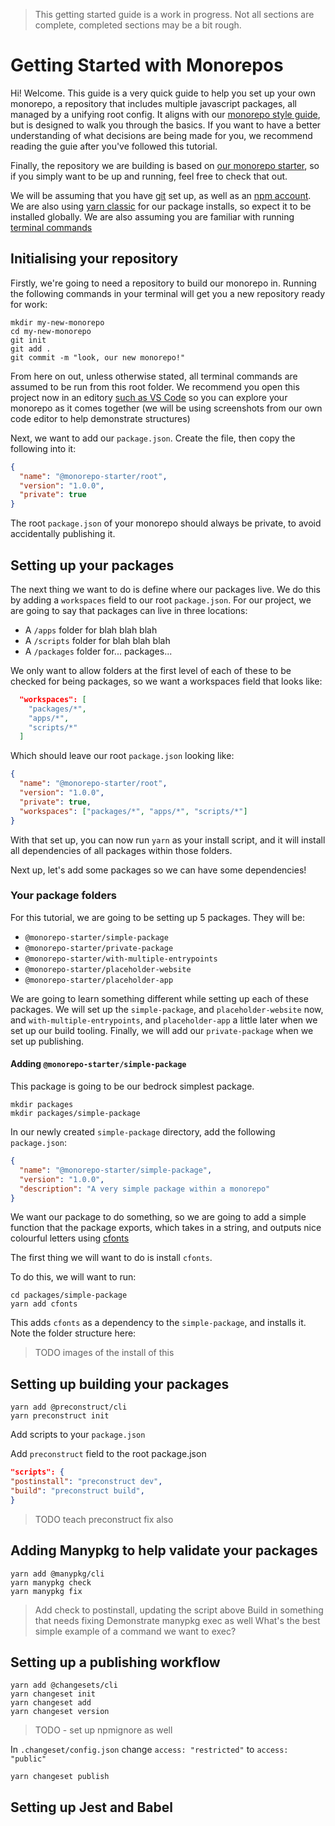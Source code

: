 > This getting started guide is a work in progress. Not all sections are complete, completed sections may be a bit rough.

# Getting Started with Monorepos

Hi! Welcome. This guide is a very quick guide to help you set up your own monorepo, a repository that includes multiple javascript packages, all managed by a unifying root config. It aligns with our [monorepo style guide](./README.md), but is designed to walk you through the basics. If you want to have a better understanding of what decisions are being made for you, we recommend reading the guie after you've followed this tutorial.

Finally, the repository we are building is based on [our monorepo starter](https://github.com/thinkmill/monorepo-starter), so if you simply want to be up and running, feel free to check that out.

We will be assuming that you have [git](https://www.atlassian.com/git/tutorials/what-is-git) set up, as well as an [npm account](http://npmjs.com/). We are also using [yarn classic](https://classic.yarnpkg.com/lang/en/) for our package installs, so expect it to be installed globally. We are also assuming you are familiar with running [terminal commands](https://jes.st/the-terminal-101/)

## Initialising your repository

Firstly, we're going to need a repository to build our monorepo in. Running the following commands in your terminal will get you a new repository ready for work:

```shell
mkdir my-new-monorepo
cd my-new-monorepo
git init
git add .
git commit -m "look, our new monorepo!"
```

From here on out, unless otherwise stated, all terminal commands are assumed to be run from this root folder. We recommend you open this project now in an editory [such as VS Code](https://code.visualstudio.com/) so you can explore your monorepo as it comes together (we will be using screenshots from our own code editor to help demonstrate structures)

Next, we want to add our `package.json`. Create the file, then copy the following into it:

```json
{
  "name": "@monorepo-starter/root",
  "version": "1.0.0",
  "private": true
}
```

The root `package.json` of your monorepo should always be private, to avoid accidentally publishing it.

## Setting up your packages

The next thing we want to do is define where our packages live. We do this by adding a `workspaces` field to our root `package.json`. For our project, we are going to say that packages can live in three locations:

- A `/apps` folder for blah blah blah
- A `/scripts` folder for blah blah blah
- A `/packages` folder for... packages...

We only want to allow folders at the first level of each of these to be checked for being packages, so we want a workspaces field that looks like:

```json
  "workspaces": [
    "packages/*",
    "apps/*",
    "scripts/*"
  ]
```

Which should leave our root `package.json` looking like:

```json
{
  "name": "@monorepo-starter/root",
  "version": "1.0.0",
  "private": true,
  "workspaces": ["packages/*", "apps/*", "scripts/*"]
}
```

With that set up, you can now run `yarn` as your install script, and it will install all dependencies of all packages within those folders.

Next up, let's add some packages so we can have some dependencies!

### Your package folders

For this tutorial, we are going to be setting up 5 packages. They will be:

- `@monorepo-starter/simple-package`
- `@monorepo-starter/private-package`
- `@monorepo-starter/with-multiple-entrypoints`
- `@monorepo-starter/placeholder-website`
- `@monorepo-starter/placeholder-app`

We are going to learn something different while setting up each of these packages. We will set up the `simple-package`, and `placeholder-website` now, and `with-multiple-entrypoints`, and `placeholder-app` a little later when we set up our build tooling. Finally, we will add our `private-package` when we set up publishing.

#### Adding `@monorepo-starter/simple-package`

This package is going to be our bedrock simplest package.

```shell
mkdir packages
mkdir packages/simple-package
```

In our newly created `simple-package` directory, add the following `package.json`:

```json
{
  "name": "@monorepo-starter/simple-package",
  "version": "1.0.0",
  "description": "A very simple package within a monorepo"
}
```

We want our package to do something, so we are going to add a simple function that the package exports, which takes in a string, and outputs nice colourful letters using [cfonts](https://www.npmjs.com/package/cfonts)

The first thing we will want to do is install `cfonts`.

To do this, we will want to run:

```
cd packages/simple-package
yarn add cfonts
```

This adds `cfonts` as a dependency to the `simple-package`, and installs it. Note the folder structure here:

> TODO images of the install of this

## Setting up building your packages

```shell
yarn add @preconstruct/cli
yarn preconstruct init
```

Add scripts to your `package.json`

Add `preconstruct` field to the root package.json

```json
"scripts": {
"postinstall": "preconstruct dev",
"build": "preconstruct build",
}
```

> TODO teach preconstruct fix also

## Adding Manypkg to help validate your packages

```shell
yarn add @manypkg/cli
yarn manypkg check
yarn manypkg fix
```

> Add check to postinstall, updating the script above
> Build in something that needs fixing
> Demonstrate manypkg exec as well
> What's the best simple example of a command we want to exec?

## Setting up a publishing workflow

```shell
yarn add @changesets/cli
yarn changeset init
yarn changeset add
yarn changeset version
```

> TODO - set up npmignore as well

In `.changeset/config.json` change `access: "restricted"` to `access: "public"`

```shell
yarn changeset publish
```

## Setting up Jest and Babel
